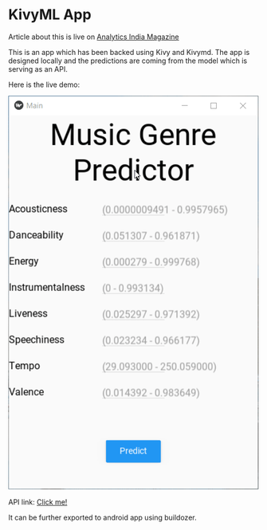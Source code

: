 # KivyML App

Article about this is live on [Analytics India Magazine](https://analyticsindiamag.com/deploying-machine-learning-models-in-android-apps-using-python/)

This is an app which has been backed using Kivy and Kivymd. The app is designed locally and the predictions are coming from the model which is serving as an API.

Here is the live demo:

![preview](preview.gif)

API link: [Click me!](https://kivymlapp.herokuapp.com/)

It can be further exported to android app using buildozer.
